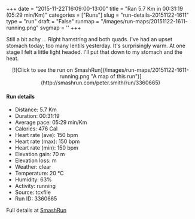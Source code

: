+++
date = "2015-11-22T16:09:00-13:00"
title = "Ran 5.7 Km in 00:31:19 (05:29 min/Km)"
categories = ["Runs"]
slug = "run-details-20151122-1611"
type = "run"
draft = "False"
runmap = "/images/run-maps/20151122-1611-running.png"
svgmap = '<polyline points="94 47, 100 37, 100 32, 86 29, 67 35, 41 57, 36 60, 11 68, 7 70, 0 66, 0 63, 21 48, 24 47, 45 34, 47 33, 50 30, 64 38, 67 37, 71 33, 74 34, 76 33, 78 33, 87 29, 100 32, 100 36">'
+++

Still a bit achy ... Right hamstring and both quads.  I've had an upset stomach today; too many lentils yesterday. It's surprisingly warm. At one stage I felt a little light headed. I'll put that down to my stomach and the heat. 



<!--more-->

<center>
[![Click to see the run on SmashRun](/images/run-maps/20151122-1611-running.png "A map of this run")](http://smashrun.com/peter.smith/run/3360665)
</center>

#### Run details

* Distance: 5.7 Km
* Duration: 00:31:19
* Average pace: 05:29 min/Km
* Calories: 476 Cal
* Heart rate (ave): 150 bpm
* Heart rate (max): 150 bpm
* Heart rate (min): 150 bpm
* Elevation gain: 70 m
* Elevation loss:  m
* Weather: clear
* Temperature: 20 &deg;C
* Humidity: 63%
* Activity: running
* Source: tcxfile
* Run ID: 3360665

Full details at [SmashRun](http://smashrun.com/peter.smith/run/3360665)